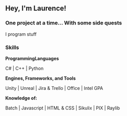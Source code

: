 ## Hey, I'm Laurence!
### One project at a time... With some side quests 

I program stuff


### Skills


<p align="center">
  
**ProgrammingLanguages** 
  
C# | C++ | Python
  
**Engines, Frameworks, and Tools** 
  
Unity | Unreal | Jira & Trello | Office | Intel GPA

**Knowledge of:**
  
Batch | Javascript | HTML & CSS | Sikulix | PIX | Raylib


<!--
### Professional Experience 

 I love learning in general! I'm a Linux Enthusiast, using it as my main OS for programming and gaming. Hella interested in video game technology/software and hardware (mainly thanks to [Digital Foundry](https://www.youtube.com/user/DigitalFoundry))

**Auto GFX -- Intel** 

Created a tool to install early version drivers for what's now called the Alchemist "Arc" GPUs. Using a mix of python and bat file scripting.

**OCR Data Extractor -- Intel** 

Created a tool that pulls FPS benchmark results data and other performance data from screenshots using Google's tesseract OCR and OpenCV, along with python.

**[Intergalactic Rescue](https://github.com/SirLorrence/Intergalactic-Rescue) -- Vigilance Digital Media** 

Release a casual mobile game on the Google Play store as a Game Programmer with a small team remotely from Nova Scotia. Assisting with project leads and assisted managing interns.

### Projects

**[Catch-Em](https://github.com/SirLorrence/Catch-Em)**

A recreation of the mini-game, "Hand Over Fish" from the game Jak and Daxter made in the Unity engine. I learned a little about shader graphs and a bit about graphics programming (not my jam).

**[Avoid it!](https://github.com/SirLorrence/Avoid_It)**

Developed a small game with C++ using the Raylibs graphics library. 

**[REHABILITATION](https://github.com/SirLorrence/REHABILITATION)** 

Created a six-axis space shooter. One of my first projects working with a team - at the Global Game Jam in Nova Scotia.
-->


<!--
**SirLorrence/SirLorrence** is a ✨ _special_ ✨ repository because its `README.md` (this file) appears on your GitHub profile.

Here are some ideas to get you started:

- 🔭 I’m currently working on ...
- 🌱 I’m currently learning ...
- 👯 I’m looking to collaborate on ...
- 🤔 I’m looking for help with ...
- 💬 Ask me about ...
- 📫 How to reach me: ...
- 😄 Pronouns: ...
- ⚡ Fun fact: ...
-->
